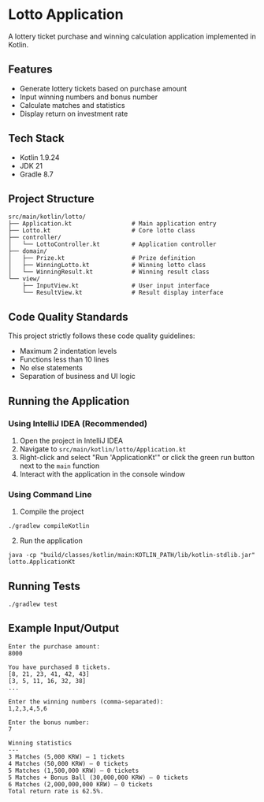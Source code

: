 # Lotto Application

A lottery ticket purchase and winning calculation application implemented in Kotlin.

## Features

- Generate lottery tickets based on purchase amount
- Input winning numbers and bonus number
- Calculate matches and statistics
- Display return on investment rate

## Tech Stack

- Kotlin 1.9.24
- JDK 21
- Gradle 8.7

## Project Structure

```
src/main/kotlin/lotto/
├── Application.kt                 # Main application entry
├── Lotto.kt                       # Core lotto class
├── controller/
│   └── LottoController.kt         # Application controller
├── domain/
│   ├── Prize.kt                   # Prize definition
│   ├── WinningLotto.kt            # Winning lotto class
│   └── WinningResult.kt           # Winning result class
└── view/
    ├── InputView.kt               # User input interface
    └── ResultView.kt              # Result display interface
```

## Code Quality Standards

This project strictly follows these code quality guidelines:
- Maximum 2 indentation levels
- Functions less than 10 lines
- No else statements
- Separation of business and UI logic

## Running the Application

### Using IntelliJ IDEA (Recommended)

1. Open the project in IntelliJ IDEA
2. Navigate to `src/main/kotlin/lotto/Application.kt`
3. Right-click and select "Run 'ApplicationKt'" or click the green run button next to the `main` function
4. Interact with the application in the console window

### Using Command Line

1. Compile the project
```
./gradlew compileKotlin
```

2. Run the application
```
java -cp "build/classes/kotlin/main:KOTLIN_PATH/lib/kotlin-stdlib.jar" lotto.ApplicationKt
```

## Running Tests

```
./gradlew test
```

## Example Input/Output

```
Enter the purchase amount:
8000

You have purchased 8 tickets.
[8, 21, 23, 41, 42, 43]
[3, 5, 11, 16, 32, 38]
...

Enter the winning numbers (comma-separated):
1,2,3,4,5,6

Enter the bonus number:
7

Winning statistics
---
3 Matches (5,000 KRW) – 1 tickets
4 Matches (50,000 KRW) – 0 tickets
5 Matches (1,500,000 KRW) – 0 tickets
5 Matches + Bonus Ball (30,000,000 KRW) – 0 tickets
6 Matches (2,000,000,000 KRW) – 0 tickets
Total return rate is 62.5%.
```
